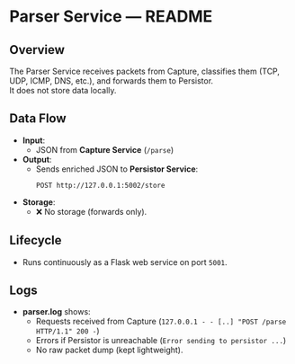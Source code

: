 # Parser Service — README

## Overview
The Parser Service receives packets from Capture, classifies them (TCP, UDP, ICMP, DNS, etc.), and forwards them to Persistor.  
It does not store data locally.

## Data Flow
- **Input**:  
  - JSON from **Capture Service** (`/parse`)  
- **Output**:  
  - Sends enriched JSON to **Persistor Service**:  
    ```
    POST http://127.0.0.1:5002/store
    ```
- **Storage**:  
  - ❌ No storage (forwards only).  

## Lifecycle
- Runs continuously as a Flask web service on port `5001`.  

## Logs
- **parser.log** shows:  
  - Requests received from Capture (`127.0.0.1 - - [..] "POST /parse HTTP/1.1" 200 -`)  
  - Errors if Persistor is unreachable (`Error sending to persistor ...`)  
  - No raw packet dump (kept lightweight).  
